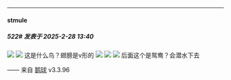 ﻿
*****

####  stmule  
##### 522#       发表于 2025-2-28 13:40

<img src="https://p.sda1.dev/22/3c04b35106e2f3c6c354810aeb6189a4/image.jpg" referrerpolicy="no-referrer">
<img src="https://p.sda1.dev/22/4165088e5717f0b25c18debdba47fdeb/image.jpg" referrerpolicy="no-referrer">
这是什么鸟？翅膀是v形的
<img src="https://p.sda1.dev/22/28910e0ff0746bb75041f5b343d2a77a/image.jpg" referrerpolicy="no-referrer">
<img src="https://p.sda1.dev/22/b4c1a1b8f0ad879d67b24c78142f599a/image.jpg" referrerpolicy="no-referrer">
<img src="https://p.sda1.dev/22/b4d550d3eb98b518e3a938afe24be92a/image.jpg" referrerpolicy="no-referrer">
后面这个是鸳鸯？会潜水下去

—— 来自 [鹅球](https://www.pgyer.com/GcUxKd4w) v3.3.96

